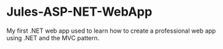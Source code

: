 # Jules-ASP-NET-WebApp
My first .NET web app used to learn how to create a professional web app using .NET and the MVC pattern.
